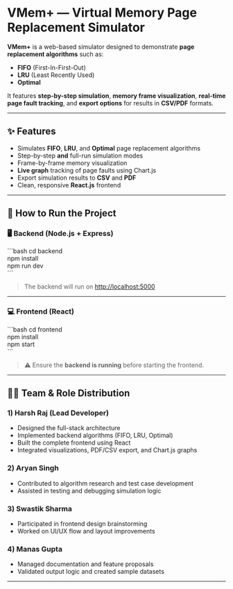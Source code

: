 # VMem+ — Virtual Memory Page Replacement Simulator

**VMem+** is a web-based simulator designed to demonstrate **page replacement algorithms** such as:

- **FIFO** (First-In-First-Out)  
- **LRU** (Least Recently Used)  
- **Optimal**

It features **step-by-step simulation**, **memory frame visualization**, **real-time page fault tracking**, and **export options** for results in **CSV/PDF** formats.

---

## ✨ Features

- Simulates **FIFO**, **LRU**, and **Optimal** page replacement algorithms  
- Step-by-step **and** full-run simulation modes  
- Frame-by-frame memory visualization  
- **Live graph** tracking of page faults using Chart.js  
- Export simulation results to **CSV** and **PDF**  
- Clean, responsive **React.js** frontend  

---

## 🚀 How to Run the Project

### 🖥️ Backend (Node.js + Express)

\`\`\`bash
cd backend  
npm install  
npm run dev  
\`\`\`

> The backend will run on [http://localhost:5000](http://localhost:5000)

---

### 💻 Frontend (React)

\`\`\`bash
cd frontend  
npm install  
npm start  
\`\`\`

> ⚠️ Ensure the **backend is running** before starting the frontend.

---

## 👨‍💻 Team & Role Distribution

### 1) **Harsh Raj** (Lead Developer)
- Designed the full-stack architecture  
- Implemented backend algorithms (FIFO, LRU, Optimal)  
- Built the complete frontend using React  
- Integrated visualizations, PDF/CSV export, and Chart.js graphs  

### 2) **Aryan Singh**
- Contributed to algorithm research and test case development  
- Assisted in testing and debugging simulation logic  

### 3) **Swastik Sharma**
- Participated in frontend design brainstorming  
- Worked on UI/UX flow and layout improvements  

### 4) **Manas Gupta**
- Managed documentation and feature proposals  
- Validated output logic and created sample datasets  

---
